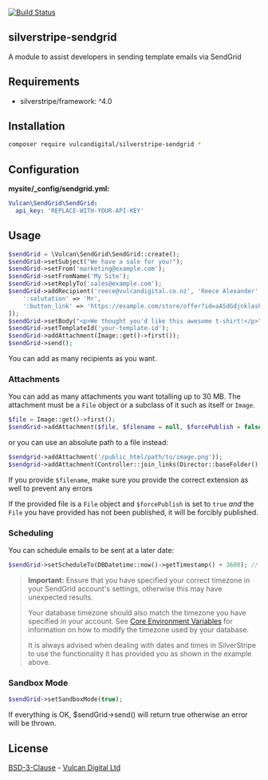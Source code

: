 [![Build Status](https://travis-ci.org/vulcandigital/silverstripe-sendgrid.svg?branch=master)](https://travis-ci.org/vulcandigital/silverstripe-sendgrid)

## silverstripe-sendgrid
A module to assist developers in sending template emails via SendGrid

## Requirements
* silverstripe/framework: ^4.0

## Installation
```bash
composer require vulcandigital/silverstripe-sendgrid *
```

## Configuration
**mysite/_config/sendgrid.yml:**
```yml
Vulcan\SendGrid\SendGrid:
  api_key: 'REPLACE-WITH-YOUR-API-KEY'
```

## Usage
```php
$sendGrid = \Vulcan\SendGrid\SendGrid::create();
$sendGrid->setSubject("We have a sale for you!");
$sendGrid->setFrom('marketing@example.com');
$sendGrid->setFromName('My Site');
$sendGrid->setReplyTo('sales@example.com');
$sendGrid->addRecipient('reece@vulcandigital.co.nz', 'Reece Alexander', [
    ':salutation' => 'Mr',
    ':button_link' => 'https://example.com/store/offer?id=aASdGdjnklashewjk12321hjkasd213'
]);
$sendGrid->setBody("<p>We thought you'd like this awesome t-shirt!</p>");
$sendGrid->setTemplateId('your-template-id');
$sendGrid->addAttachment(Image::get()->first());
$sendGrid->send();
```

You can add as many recipients as you want.

### Attachments
You can add as many attachments you want totalling up to 30 MB. The attachment must be a `File` object or a subclass of it such as itself or `Image`.

```php
$file = Image::get()->first();
$sendGrid->addAttachment($file, $filename = null, $forcePublish = false); 
```

or you can use an absolute path to a file instead:

```php
$sendgrid->addAttachment('/public_html/path/to/image.png'));
$sendgrid->addAttachment(Controller::join_links(Director::baseFolder(), '/path/to/image2.png'));
```

If you provide `$filename`, make sure you provide the correct extension as well to prevent any errors

If the provided file is a `File` object and `$forcePublish` is set to `true` _and_ the `File` you have provided has not been published, it will be forcibly published.

### Scheduling
You can schedule emails to be sent at a later date:

```php
$sendGrid->setScheduleTo(DBDatetime::now()->getTimestamp() + 3600); // Schedule to send in 1 hour
```

> **Important:** Ensure that you have specified your correct timezone in your SendGrid account's settings, otherwise this may have unexpected results.
> 
> Your database timezone should also match the timezone you have specified in your account. See [Core Environment Variables](https://docs.silverstripe.org/en/4/getting_started/environment_management/#core-environment-variables) for information on how to modify the timezone used by your database.
>
> It is always advised when dealing with dates and times in SilverStripe to use the functionality it has provided you as shown in the example above.

### Sandbox Mode
```php
$sendGrid->setSandboxMode(true);
```
If everything is OK, $sendGrid->send() will return true otherwise an error will be thrown.

## License
[BSD-3-Clause](LICENSE.md) - [Vulcan Digital Ltd](https://vulcandigital.co.nz)